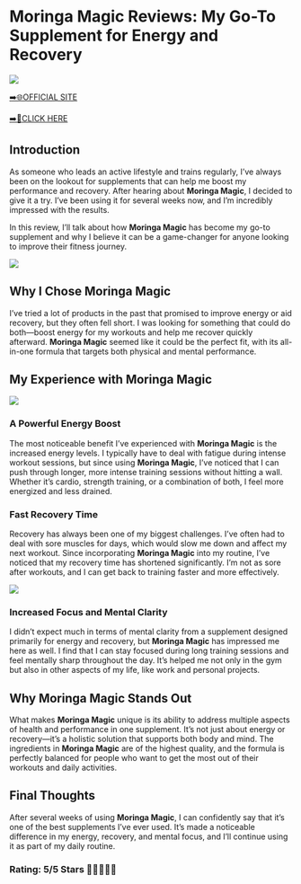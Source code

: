 # **Moringa Magic Reviews**: My Go-To Supplement for Energy and Recovery

[![](https://static.vecteezy.com/system/resources/thumbnails/019/896/014/small/buy-now-gradient-button-with-cart-symbol-buy-now-illustration-png.png)](https://edetoop.top/lander/sugarpreland-1/moringa.html) 

[➡️🌐OFFICIAL SITE](https://edetoop.top/lander/sugarpreland-1/moringa.html) 

[➡️🔗CLICK HERE](https://edetoop.top/lander/sugarpreland-1/moringa.html) 


## Introduction

As someone who leads an active lifestyle and trains regularly, I’ve always been on the lookout for supplements that can help me boost my performance and recovery. After hearing about **Moringa Magic**, I decided to give it a try. I’ve been using it for several weeks now, and I’m incredibly impressed with the results.

In this review, I’ll talk about how **Moringa Magic** has become my go-to supplement and why I believe it can be a game-changer for anyone looking to improve their fitness journey.

[![](https://wallpapers.com/images/hd/red-order-now-button-udg4jcj4arvn8b0n-2.png)](https://edetoop.top/lander/sugarpreland-1/moringa.html)  

## Why I Chose **Moringa Magic**

I’ve tried a lot of products in the past that promised to improve energy or aid recovery, but they often fell short. I was looking for something that could do both—boost energy for my workouts and help me recover quickly afterward. **Moringa Magic** seemed like it could be the perfect fit, with its all-in-one formula that targets both physical and mental performance.

## My Experience with **Moringa Magic**

[![](https://static.vecteezy.com/system/resources/thumbnails/019/896/014/small/buy-now-gradient-button-with-cart-symbol-buy-now-illustration-png.png)](https://edetoop.top/lander/sugarpreland-1/moringa.html)

### A Powerful Energy Boost

The most noticeable benefit I’ve experienced with **Moringa Magic** is the increased energy levels. I typically have to deal with fatigue during intense workout sessions, but since using **Moringa Magic**, I’ve noticed that I can push through longer, more intense training sessions without hitting a wall. Whether it’s cardio, strength training, or a combination of both, I feel more energized and less drained.

### Fast Recovery Time

Recovery has always been one of my biggest challenges. I’ve often had to deal with sore muscles for days, which would slow me down and affect my next workout. Since incorporating **Moringa Magic** into my routine, I’ve noticed that my recovery time has shortened significantly. I’m not as sore after workouts, and I can get back to training faster and more effectively.

[![](https://wallpapers.com/images/hd/red-order-now-button-udg4jcj4arvn8b0n-2.png)](https://edetoop.top/lander/sugarpreland-1/moringa.html)  

### Increased Focus and Mental Clarity

I didn’t expect much in terms of mental clarity from a supplement designed primarily for energy and recovery, but **Moringa Magic** has impressed me here as well. I find that I can stay focused during long training sessions and feel mentally sharp throughout the day. It’s helped me not only in the gym but also in other aspects of my life, like work and personal projects.

## Why **Moringa Magic** Stands Out

What makes **Moringa Magic** unique is its ability to address multiple aspects of health and performance in one supplement. It’s not just about energy or recovery—it’s a holistic solution that supports both body and mind. The ingredients in **Moringa Magic** are of the highest quality, and the formula is perfectly balanced for people who want to get the most out of their workouts and daily activities.

## Final Thoughts

After several weeks of using **Moringa Magic**, I can confidently say that it’s one of the best supplements I’ve ever used. It’s made a noticeable difference in my energy, recovery, and mental focus, and I’ll continue using it as part of my daily routine.

### Rating: 5/5 Stars 🌟🌟🌟🌟🌟
